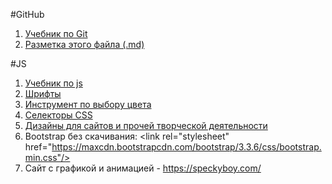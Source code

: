 #GitHub
1. [Учебник по Git](https://git-scm.com/book/ru/v2)
1. [Разметка этого файла (.md)](http://coddism.com/zametki/razmetka_readmemd_v_github)

#JS
1. [Учебник по js](https://learn.javascript.ru/)
1. [Шрифты](https://fonts.google.com/)
1. [Инструмент по выбору цвета](https://developer.mozilla.org/ru/docs/Web/CSS/CSS_Colors/Color_picker_tool)
1. [Селекторы CSS](https://developer.mozilla.org/ru/docs/Web/Guide/CSS/Getting_started/Selectors)
1. [Дизайны для сайтов и прочей творческой деятельности](https://dribbble.com)
1. Bootstrap без скачивания: \<link rel="stylesheet" href="https://maxcdn.bootstrapcdn.com/bootstrap/3.3.6/css/bootstrap.min.css"/>
1. Сайт с графикой и анимацией - https://speckyboy.com/


